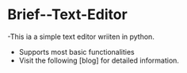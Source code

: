 # Brief--Text-Editor

-This ia a simple text editor wriiten in python.
- Supports most basic functionalities
- Visit the following [blog] for detailed information.
